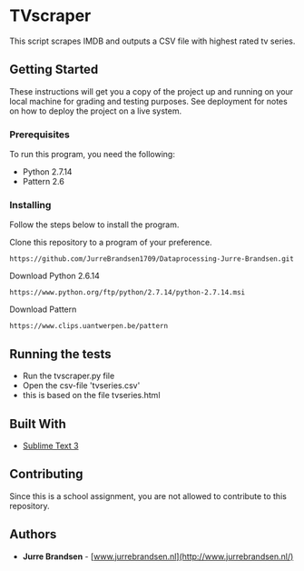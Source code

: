 # TVscraper

This script scrapes IMDB and outputs a CSV file with highest rated tv series.

## Getting Started

These instructions will get you a copy of the project up and running on your local machine for grading and testing purposes. See deployment for notes on how to deploy the project on a live system.

### Prerequisites

To run this program, you need the following:

* Python 2.7.14
* Pattern 2.6

### Installing

Follow the steps below to install the program.

Clone this repository to a program of your preference.

```
https://github.com/JurreBrandsen1709/Dataprocessing-Jurre-Brandsen.git
```

Download Python 2.6.14

```
https://www.python.org/ftp/python/2.7.14/python-2.7.14.msi
```

Download Pattern

```
https://www.clips.uantwerpen.be/pattern
```

## Running the tests

* Run the tvscraper.py file
* Open the csv-file 'tvseries.csv'
* this is based on the file tvseries.html 

## Built With

* [Sublime Text 3](https://www.sublimetext.com/3)

## Contributing

Since this is a school assignment, you are not allowed to contribute to this repository.

## Authors

* **Jurre Brandsen** - [www.jurrebrandsen.nl](http://www.jurrebrandsen.nl/)